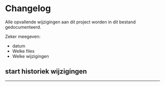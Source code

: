 # Changelog
Alle opvallende wijzigingen aan dit project worden in dit bestand gedocumenteerd. 

Zeker meegeven: 
* datum 
* Welke files 
* Welke wijzigingen 


## start historiek wijzigingen 
--- 